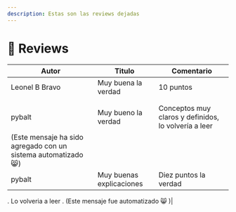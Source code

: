 ```yaml
---
description: Estas son las reviews dejadas
---
```


# 📝 Reviews

| Autor          | Titulo              | Comentario |
| -------------- | ------------------- | ---------- |
| Leonel B Bravo | Muy buena la verdad | 10 puntos  |
||||
||||
|pybalt|Muy bueno la verdad|Conceptos muy claros y definidos, lo volvería a leer
(Este mensaje ha sido agregado con un sistema automatizado :smile_cat:)|
|pybalt|Muy buenas explicaciones|Diez puntos la verdad. Lo volveria a leer. (Este mensaje fue automatizado :smile_cat:  )|
